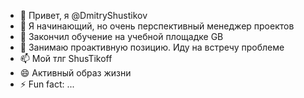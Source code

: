 - 👋 Привет, я @DmitryShustikov
- 👀 Я начинающий, но очень перспективный менеджер проектов
- 🌱 Закончил обучение на учебной площадке GB
- 💞️ Занимаю проактивную позицию. Иду на встречу проблеме
- 📫 Мой тлг ShusTikoff
- 😄 Активный образ жизни
- ⚡ Fun fact: ...

<!---
DmitryShustikov/DmitryShustikov is a ✨ special ✨ repository because its `README.md` (this file) appears on your GitHub profile.
You can click the Preview link to take a look at your changes.
--->
